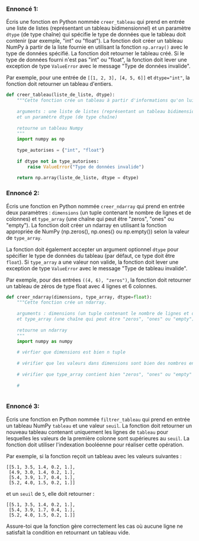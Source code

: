 ### Ennoncé 1:
Écris une fonction en Python nommée ```creer_tableau``` qui prend en entrée une liste de listes (représentant un tableau bidimensionnel) 
et un paramètre ```dtype``` (de type chaîne) qui spécifie le type de données que le tableau doit contenir (par exemple, "int" ou "float"). 
La fonction doit créer un tableau NumPy à partir de la liste fournie en utilisant la fonction ```np.array()``` avec le type de données spécifié. 
La fonction doit retourner le tableau créé. Si le type de données fourni n'est pas "int" ou "float", la fonction doit lever une exception de type
```ValueError``` avec le message "Type de données invalide".

Par exemple, pour une entrée de ```[[1, 2, 3], [4, 5, 6]]``` et ```dtype="int"```, la fonction doit retourner un tableau d'entiers.

```python
def creer_tableau(liste_de_liste, dtype):
    """Cette fonction crée un tableau à partir d'informations qu'on lui fournit
    
    arguments : une liste de listes (représentant un tableau bidimensionnel) 
    et un paramètre dtype (de type chaîne)
    
    retourne un tableau Numpy
    """
    import numpy as np
    
    type_autorises = {"int", "float"}
    
    if dtype not in type_autorises:
        raise ValueError("Type de données invalide")
    
    return np.array(liste_de_liste, dtype = dtype)

```

### Ennoncé 2:
Écris une fonction en Python nommée ```creer_ndarray``` qui prend en entrée deux paramètres : ```dimensions``` 
(un tuple contenant le nombre de lignes et de colonnes) et ```type_array``` (une chaîne qui peut être "zeros", "ones" ou "empty"). 
La fonction doit créer un ndarray en utilisant la fonction appropriée de NumPy (np.zeros(), np.ones() ou np.empty()) selon la valeur de ```type_array```.

La fonction doit également accepter un argument optionnel ```dtype``` pour spécifier le type de données du tableau (par défaut, ce type doit être ```float```). 
Si ```type_array``` a une valeur non valide, la fonction doit lever une exception de type ```ValueError``` avec le message "Type de tableau invalide".

Par exemple, pour des entrées ```((4, 6), "zeros")```, la fonction doit retourner un tableau de zéros de type float avec 4 lignes et 6 colonnes.

```python
def creer_ndarray(dimensions, type_array, dtype=float):
    """Cette fonction crée un ndarray.
    
    arguments : dimensions (un tuple contenant le nombre de lignes et de colonnes) 
    et type_array (une chaîne qui peut être "zeros", "ones" ou "empty")
    
    retourne un ndarray
    """
    import numpy as numpy
    
    # vérfier que dimensions est bien n tuple
    
    # vérifier que les valeurs dans dimensions sont bien des nombres entiers
    
    # vérifier que type_array contient bien "zeros", "ones" ou "empty"
    
    # 
    
```

### Ennoncé 3:
Écris une fonction en Python nommée ```filtrer_tableau``` qui prend en entrée un tableau NumPy ```tableau``` et une valeur ```seuil```. 
La fonction doit retourner un nouveau tableau contenant uniquement les lignes de ```tableau``` 
pour lesquelles les valeurs de la première colonne sont supérieures au ```seuil```. La fonction doit utiliser l'indexation booléenne pour réaliser cette opération.

Par exemple, si la fonction reçoit un tableau avec les valeurs suivantes :

```
[[5.1, 3.5, 1.4, 0.2, 1.],
 [4.9, 3.0, 1.4, 0.2, 1.],
 [5.4, 3.9, 1.7, 0.4, 1.],
 [5.2, 4.0, 1.5, 0.2, 1.]]
```

et un ```seuil``` de ```5```, elle doit retourner :
```
[[5.1, 3.5, 1.4, 0.2, 1.],
 [5.4, 3.9, 1.7, 0.4, 1.],
 [5.2, 4.0, 1.5, 0.2, 1.]]
```

Assure-toi que la fonction gère correctement les cas où aucune ligne ne satisfait la condition en retournant un tableau vide.

```python
```
